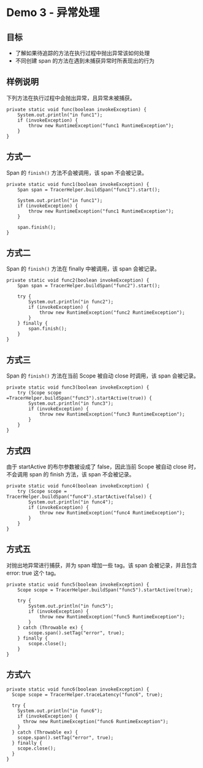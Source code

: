 # Demo 3 - 异常处理

## 目标
* 了解如果待追踪的方法在执行过程中抛出异常该如何处理
* 不同创建 span 的方法在遇到未捕获异常时所表现出的行为

## 样例说明
下列方法在执行过程中会抛出异常，且异常未被捕获。
```
private static void func(boolean invokeException) {
	System.out.println("in func1");
	if (invokeException) {
	  	throw new RuntimeException("func1 RuntimeException");
	}
}
```

## 方式一

Span 的 `finish()` 方法不会被调用，该 span 不会被记录。
```
private static void func1(boolean invokeException) {
	Span span = TracerHelper.buildSpan("func1").start();

	System.out.println("in func1");
	if (invokeException) {
		throw new RuntimeException("func1 RuntimeException");
	}

	span.finish();
}
```

## 方式二
Span 的 `finish()` 方法在 finally 中被调用，该 span 会被记录。
```
private static void func2(boolean invokeException) {
	Span span = TracerHelper.buildSpan("func2").start();

	try {
		System.out.println("in func2");
	  	if (invokeException) {
	    	throw new RuntimeException("func2 RuntimeException");
	  	}
	} finally {
	  	span.finish();
	}
}
```

## 方式三

Span 的 `finish()` 方法在当前 Scope 被自动 close 时调用，该 span 会被记录。
```
private static void func3(boolean invokeException) {
	try (Scope scope =TracerHelper.buildSpan("func3").startActive(true)) {
		System.out.println("in func3");
		if (invokeException) {
			throw new RuntimeException("func3 RuntimeException");
		}
	}
}
```

## 方式四
由于 startActive 的布尔参数被设成了 false，因此当前 Scope 被自动 close 时，不会调用 span 的 finish 方法，该 span 不会被记录。
```
private static void func4(boolean invokeException) {
	try (Scope scope = TracerHelper.buildSpan("func4").startActive(false)) {
		System.out.println("in func4");
		if (invokeException) {
			throw new RuntimeException("func4 RuntimeException");
		}
	}
}
```

## 方式五
对抛出地异常进行捕获，并为 span 增加一些 tag。该 span 会被记录，并且包含 error: true 这个 tag。
```
private static void func5(boolean invokeException) {
	Scope scope = TracerHelper.buildSpan("func5").startActive(true);

	try {
		System.out.println("in func5");
		if (invokeException) {
			throw new RuntimeException("func5 RuntimeException");
		}
	} catch (Throwable ex) {
	  	scope.span().setTag("error", true);
	} finally {
	  	scope.close();
	}
}
```

## 方式六
```
private static void func6(boolean invokeException) {
  Scope scope = TracerHelper.traceLatency("func6", true);

  try {
    System.out.println("in func6");
    if (invokeException) {
      throw new RuntimeException("func6 RuntimeException");
    }
  } catch (Throwable ex) {
    scope.span().setTag("error", true);
  } finally {
    scope.close();
  }
}
```